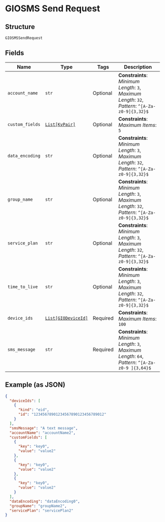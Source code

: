 
# GIOSMS Send Request

## Structure

`GIOSMSSendRequest`

## Fields

| Name | Type | Tags | Description |
|  --- | --- | --- | --- |
| `account_name` | `str` | Optional | **Constraints**: *Minimum Length*: `3`, *Maximum Length*: `32`, *Pattern*: `^[A-Za-z0-9]{3,32}$` |
| `custom_fields` | [`List[KvPair]`](../../doc/models/kv-pair.md) | Optional | **Constraints**: *Maximum Items*: `5` |
| `data_encoding` | `str` | Optional | **Constraints**: *Minimum Length*: `3`, *Maximum Length*: `32`, *Pattern*: `^[A-Za-z0-9]{3,32}$` |
| `group_name` | `str` | Optional | **Constraints**: *Minimum Length*: `3`, *Maximum Length*: `32`, *Pattern*: `^[A-Za-z0-9]{3,32}$` |
| `service_plan` | `str` | Optional | **Constraints**: *Minimum Length*: `3`, *Maximum Length*: `32`, *Pattern*: `^[A-Za-z0-9]{3,32}$` |
| `time_to_live` | `str` | Optional | **Constraints**: *Minimum Length*: `3`, *Maximum Length*: `32`, *Pattern*: `^[A-Za-z0-9]{3,32}$` |
| `device_ids` | [`List[GIODeviceId]`](../../doc/models/gio-device-id.md) | Required | **Constraints**: *Maximum Items*: `100` |
| `sms_message` | `str` | Required | **Constraints**: *Minimum Length*: `3`, *Maximum Length*: `64`, *Pattern*: `^[A-Za-z0-9 ]{3,64}$` |

## Example (as JSON)

```json
{
  "deviceIds": [
    {
      "kind": "eid",
      "id": "12345678901234567890123456789012"
    }
  ],
  "smsMessage": "A text message",
  "accountName": "accountName2",
  "customFields": [
    {
      "key": "key0",
      "value": "value2"
    },
    {
      "key": "key0",
      "value": "value2"
    },
    {
      "key": "key0",
      "value": "value2"
    }
  ],
  "dataEncoding": "dataEncoding0",
  "groupName": "groupName2",
  "servicePlan": "servicePlan2"
}
```

